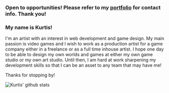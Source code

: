 ### Open to opportunities! Please refer to my [portfolio](https://kurtiseberhardt.github.io/Port/) for contact info. Thank you!

### My name is Kurtis! 
I'm an artist with an interest in web development and game design. My main passion is video games and I wish to work as a production artist for a game company either in a freelance or as a full time inhouse artist. I hope one day to be able to design my own worlds and games at either my own game studio or my own art studio. Until then, I am hard at work sharpening my development skills so that I can be an asset to any team that may have me!

Thanks for stopping by!

![Kurtis' github stats](https://github-readme-stats.vercel.app/api?username=KurtisEberhardt)

<!--
**KurtisEberhardt/KurtisEberhardt** is a ✨ _special_ ✨ repository because its `README.md` (this file) appears on your GitHub profile.

Here are some ideas to get you started:

- 🔭 I’m currently working on ...
- 🌱 I’m currently learning ...
- 👯 I’m looking to collaborate on ...
- 🤔 I’m looking for help with ...
- 💬 Ask me about ...
- 📫 How to reach me: ...
- 😄 Pronouns: ...
- ⚡ Fun fact: ...
-->
